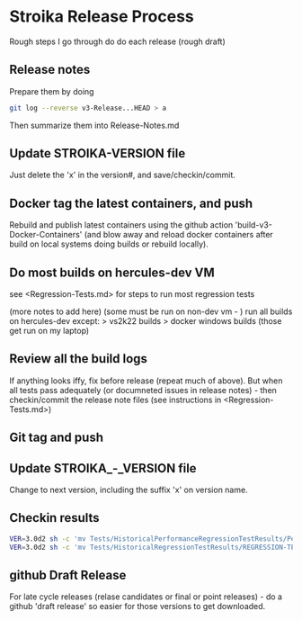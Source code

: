 # Stroika Release Process

Rough steps I go through do do each release (rough draft)

## Release notes

Prepare them by doing

```bash
git log --reverse v3-Release...HEAD > a
```

Then summarize them into Release-Notes.md

## Update STROIKA\-VERSION file

Just delete the 'x' in the version#, and save/checkin/commit.

## Docker tag the latest containers, and push

Rebuild and publish latest containers using the github action 'build-v3-Docker-Containers' (and blow away and reload docker containers after build on local systems doing builds or rebuild locally).

## Do most builds on hercules-dev VM

see <Regression-Tests.md> for steps to run most regression tests

(more notes to add here)
(some must be run on non-dev vm - )
run all builds on hercules-dev except:
    >   vs2k22 builds
    >   docker windows builds
(those get run on my laptop)

## Review all the build logs

If anything looks iffy, fix before release (repeat much of above). But when all tests pass adequately (or documneted issues in release notes) - then checkin/commit the release note files (see instructions in <Regression-Tests.md>)


## Git tag and push

## Update STROIKA\_-_VERSION file

Change to next version, including the suffix 'x' on version name.


## Checkin results

```bash
VER=3.0d2 sh -c 'mv Tests/HistoricalPerformanceRegressionTestResults/PerformanceDump-*$VER*.txt Tests/HistoricalPerformanceRegressionTestResults/3/ && git add Tests/HistoricalPerformanceRegressionTestResults/3/PerformanceDump-*$VER.txt'
VER=3.0d2 sh -c 'mv Tests/HistoricalRegressionTestResults/REGRESSION-TESTS-*-$VER-OUT.txt Tests/HistoricalRegressionTestResults/3/ && git add Tests/HistoricalRegressionTestResults/3/REGRESSION-TESTS-*-$VER-OUT.txt'
```


## github Draft Release

For late cycle releases (relase candidates or final or point releases) - do a github 'draft release' so easier for those versions to get downloaded.
